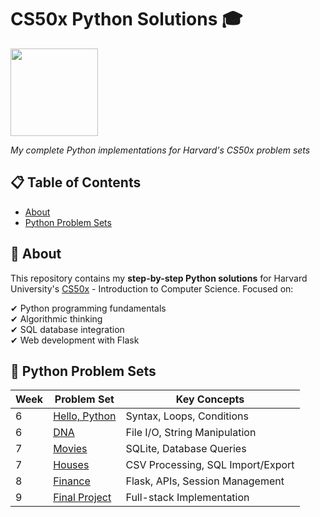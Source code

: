 # CS50x Python Solutions 🎓
<img width='140' src='https://github.com/user-attachments/assets/c4738b80-659c-48c6-a8e8-74bde3ac74c6'/>

*My complete Python implementations for Harvard's CS50x problem sets*

## 📋 Table of Contents
- [About](#-about)
- [Python Problem Sets](#-python-problem-sets)

## 🏫 About
This repository contains my **step-by-step Python solutions** for Harvard University's [CS50x](https://cs50.harvard.edu/x/2024/) - Introduction to Computer Science. Focused on:

✔ Python programming fundamentals  
✔ Algorithmic thinking  
✔ SQL database integration  
✔ Web development with Flask  

## 🐍 Python Problem Sets
| Week | Problem Set | Key Concepts |
|------|------------|--------------|
| 6 | [Hello, Python](week6/hello/) | Syntax, Loops, Conditions |
| 6 | [DNA](week6/dna/) | File I/O, String Manipulation |
| 7 | [Movies](week7/movies/) | SQLite, Database Queries |
| 7 | [Houses](week7/houses/) | CSV Processing, SQL Import/Export |
| 8 | [Finance](week8/finance/) | Flask, APIs, Session Management |
| 9 | [Final Project](project/) | Full-stack Implementation |

